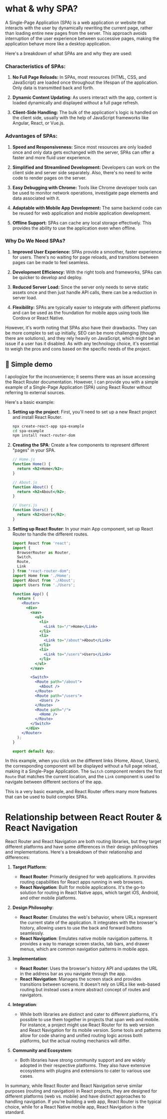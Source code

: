 

# what & why SPA?

A Single-Page Application (SPA) is a web application or website that interacts with the user by dynamically rewriting the current page, rather than loading entire new pages from the server. This approach avoids interruption of the user experience between successive pages, making the application behave more like a desktop application.

Here's a breakdown of what SPAs are and why they are used:

### Characteristics of SPAs:

1. **No Full Page Reloads:** In SPAs, most resources (HTML, CSS, and JavaScript) are loaded once throughout the lifespan of the application. Only data is transmitted back and forth.
  
2. **Dynamic Content Updating:** As users interact with the app, content is loaded dynamically and displayed without a full page refresh.
  
3. **Client-Side Handling:** The bulk of the application's logic is handled on the client side, usually with the help of JavaScript frameworks like Angular, React, or Vue.js.

### Advantages of SPAs:

1. **Speed and Responsiveness:** Since most resources are only loaded once and only data gets exchanged with the server, SPAs can offer a faster and more fluid user experience.
  
2. **Simplified and Streamlined Development:** Developers can work on the client side and server side separately. Also, there's no need to write code to render pages on the server.
  
3. **Easy Debugging with Chrome:** Tools like Chrome developer tools can be used to monitor network operations, investigate page elements and data associated with it.
  
4. **Adaptable with Mobile App Development:** The same backend code can be reused for web application and mobile application development.

5. **Offline Support:** SPAs can cache any local storage effectively. This provides the ability to use the application even when offline.

### Why Do We Need SPAs?

1. **Improved User Experience:** SPAs provide a smoother, faster experience for users. There's no waiting for page reloads, and transitions between pages can be made to feel seamless.
  
2. **Development Efficiency:** With the right tools and frameworks, SPAs can be quicker to develop and deploy.
  
3. **Reduced Server Load:** Since the server only needs to serve static assets once and then just handle API calls, there can be a reduction in server load.
  
4. **Flexibility:** SPAs are typically easier to integrate with different platforms and can be used as the foundation for mobile apps using tools like Cordova or React Native.

However, it's worth noting that SPAs also have their drawbacks. They can be more complex to set up initially, SEO can be more challenging (though there are solutions), and they rely heavily on JavaScript, which might be an issue if a user has it disabled. As with any technology choice, it's essential to weigh the pros and cons based on the specific needs of the project.



## :gem: Simple demo

I apologize for the inconvenience; it seems there was an issue accessing the React Router documentation. However, I can provide you with a simple example of a Single-Page Application (SPA) using React Router without referring to external sources.

Here's a basic example:

1. **Setting up the project**:
   First, you'll need to set up a new React project and install React Router.
   ```bash
   npx create-react-app spa-example
   cd spa-example
   npm install react-router-dom
   ```

2. **Creating the SPA**:
   Create a few components to represent different "pages" in your SPA.

   ```jsx
   // Home.js
   function Home() {
     return <h2>Home</h2>;
   }
   
   // About.js
   function About() {
     return <h2>About</h2>;
   }
   
   // Users.js
   function Users() {
     return <h2>Users</h2>;
   }
   ```

3. **Setting up React Router**:
   In your main App component, set up React Router to handle the different routes.

   ```jsx
   import React from 'react';
   import {
     BrowserRouter as Router,
     Switch,
     Route,
     Link
   } from "react-router-dom";
   import Home from './Home';
   import About from './About';
   import Users from './Users';
   
   function App() {
     return (
       <Router>
         <div>
           <nav>
             <ul>
               <li>
                 <Link to="/">Home</Link>
               </li>
               <li>
                 <Link to="/about">About</Link>
               </li>
               <li>
                 <Link to="/users">Users</Link>
               </li>
             </ul>
           </nav>
   
           <Switch>
             <Route path="/about">
               <About />
             </Route>
             <Route path="/users">
               <Users />
             </Route>
             <Route path="/">
               <Home />
             </Route>
           </Switch>
         </div>
       </Router>
     );
   }
   
   export default App;
   ```

In this example, when you click on the different links (Home, About, Users), the corresponding component will be displayed without a full page reload, making it a Single-Page Application. The `Switch` component renders the first `Route` that matches the current location, and the `Link` component is used to navigate between different sections of the app.

This is a very basic example, and React Router offers many more features that can be used to build complex SPAs.



# Relationship between React Router & React Navigation

React Router and React Navigation are both routing libraries, but they target different platforms and have some differences in their design philosophies and implementations. Here's a breakdown of their relationship and differences:

1. **Target Platform**:
   - **React Router**: Primarily designed for web applications. It provides routing capabilities for React apps running in web browsers.
   - **React Navigation**: Built for mobile applications. It's the go-to solution for routing in React Native apps, which target iOS, Android, and other mobile platforms.

2. **Design Philosophy**:
   - **React Router**: Emulates the web's behavior, where URLs represent the current state of the application. It integrates with the browser's history, allowing users to use the back and forward buttons seamlessly.
   - **React Navigation**: Emulates native mobile navigation patterns. It provides a way to manage screen stacks, tab bars, and drawer menus, which are common navigation patterns in mobile apps.

3. **Implementation**:
   - **React Router**: Uses the browser's history API and updates the URL in the address bar as you navigate through the app.
   - **React Navigation**: Manages the screen stack and provides transitions between screens. It doesn't rely on URLs like web-based routing but instead uses a more abstract concept of routes and navigators.

4. **Integration**:
   - While both libraries are distinct and cater to different platforms, it's possible to use them together in projects that span web and mobile. For instance, a project might use React Router for its web version and React Navigation for its mobile version. Some tools and patterns allow for code sharing and unified routing logic across both platforms, but the actual routing mechanics will differ.

5. **Community and Ecosystem**:
   - Both libraries have strong community support and are widely adopted in their respective platforms. They also have extensive ecosystems with plugins and extensions to cater to various use cases.

In summary, while React Router and React Navigation serve similar purposes (routing and navigation) in React projects, they are designed for different platforms (web vs. mobile) and have distinct approaches to handling navigation. If you're building a web app, React Router is the typical choice, while for a React Native mobile app, React Navigation is the standard.
